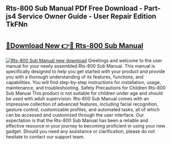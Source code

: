 ## Rts-800 Sub Manual PDf Free Download - Part-js4 Service Owner Guide - User Repair Edition TkFNn

# <h2><a href="http://bc14682.oget.top/?id=Rts-800+Sub+Manual">🔗Download New 👉🔴 Rts-800 Sub Manual</a></h2>

[![Rts-800 Sub Manual new download](https://i.imgur.com/5g1atiW.png)](http://bc14682.oget.top/?id=Rts-800+Sub+Manual)
Greetings and welcome to the user manual for your newly assembled Rts-800 Sub Manual. This manual is specifically designed to help you get started with your product and provide you with a thorough understanding of its features, functions, and capabilities. You will find step-by-step instructions for installation, usage, maintenance, and troubleshooting. Safety Precautions for Children Rts-800 Sub Manual This product is not suitable for children under age and should be used with adult supervision. Rts-800 Sub Manual comes with an impressive collection of advanced features, including facial recognition, gesture control, customizable profiles, and automated tasks, all of which can be accessed and customized through the user interface. Our expectation is that the Rts-800 Sub Manual has been a reliable and effective resource in your journey to becoming proficient in using your new gadget. Should you need any assistance or clarification, please do not hesitate to contact our support team.
